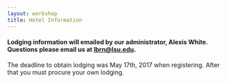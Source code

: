 ```yaml
---
layout: workshop
title: Hotel Information
---
```


#### Lodging information will emailed by our administrator, Alexis White. Questions please email us at <a href="mailto:lbrn@lsu.edu">lbrn@lsu.edu</a>.

<div class="well">
  <p class="text-error">
    The deadline to obtain lodging was May 17th, 2017 when registering. After that you must procure your own lodging.
  </p>
</div>